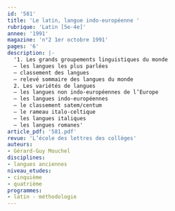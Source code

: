 ```yaml
---
id: '581'
title: 'Le latin, langue indo-européenne '
rubrique: 'Latin [5e-4e]'
annee: '1991'
magazine: 'n°2 1er octobre 1991'
pages: '6'
description: |-
  '1. Les grands groupements linguistiques du monde
  – les langues les plus parlées
  – classement des langues
  – relevé sommaire des langues du monde
  2. Les variétés de langues
  – les langues non indo-européennes de l’Europe
  – les langues indo-européennes
  – le classement satem/centum
  – le rameau italo-celtique
  – les langues italiques
  – les langues romanes'
article_pdf: '581.pdf'
revue: 'L’école des lettres des collèges'
auteurs:
- Gérard-Guy Mouchel
disciplines:
- langues anciennes
niveau_etudes:
- cinquième
- quatrième
programmes:
- latin - méthodologie
---
```

